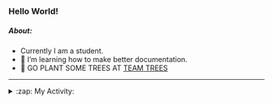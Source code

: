 ### Hello World!

##### About:
- Currently I am a student.
- 🌱 I’m learning how to make better documentation.
- 🌱 GO PLANT SOME TREES AT [TEAM TREES](https://teamtrees.org/)

---
<details>
  <summary>:zap: My Activity:</summary>
  
<!--START_SECTION:waka-->
![Code Time](http://img.shields.io/badge/Code%20Time-1%2C161%20hrs%208%20mins-blue)

**I'm a Night 🦉** 

```text
🌞 Morning                1785 commits        ██░░░░░░░░░░░░░░░░░░░░░░░   09.92 % 
🌆 Daytime                6187 commits        █████████░░░░░░░░░░░░░░░░   34.39 % 
🌃 Evening                5118 commits        ███████░░░░░░░░░░░░░░░░░░   28.45 % 
🌙 Night                  4901 commits        ███████░░░░░░░░░░░░░░░░░░   27.24 % 
```
📅 **I'm Most Productive on Wednesday** 

```text
Monday                   2575 commits        ████░░░░░░░░░░░░░░░░░░░░░   14.31 % 
Tuesday                  2441 commits        ███░░░░░░░░░░░░░░░░░░░░░░   13.57 % 
Wednesday                4199 commits        ██████░░░░░░░░░░░░░░░░░░░   23.34 % 
Thursday                 2282 commits        ███░░░░░░░░░░░░░░░░░░░░░░   12.68 % 
Friday                   1848 commits        ███░░░░░░░░░░░░░░░░░░░░░░   10.27 % 
Saturday                 1584 commits        ██░░░░░░░░░░░░░░░░░░░░░░░   08.80 % 
Sunday                   3062 commits        ████░░░░░░░░░░░░░░░░░░░░░   17.02 % 
```


📊 **This Week I Spent My Time On** 

```text
🔥 Editors: 
IntelliJ                 2 hrs 35 mins       █████████████████████████   100.00 % 

🐱‍💻 Projects: 
intro                    2 hrs 35 mins       █████████████████████████   100.00 % 
```


 Last Updated on 17/08/2023 12:11:50 UTC
<!--END_SECTION:waka-->
</details>
